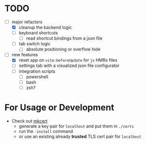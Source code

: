 # TODO

- [ ] major refactors
  - [x] cleanup the backend logic
  - [ ] keyboard shortcuts
    - [ ] read shortcut bindings from a json file
  - [ ] tab switch logic
    - [ ] absolute positioning or overflow hide
- [ ] new features
  - [x] reset app on `vite:beforeUpdate` for `js` HMRs files
  - [ ] settings tab with a visualized json file configurator
  - [ ] integration scripts
    - [ ] powershell
    - [ ] bash
    - [ ] zsh?

# For Usage or Development

- Check out [mkcert](https://github.com/FiloSottile/mkcert)
  - generate a key pair for `localhost` and put them in `./certs`
  - run the `-install` command
  - or use an existing already **trusted** TLS cert pair for `localhost`
